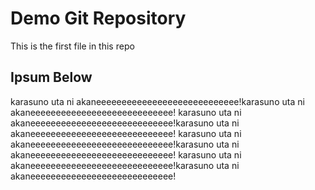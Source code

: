 # Demo Git Repository

This is the first file in this repo

## Ipsum Below

karasuno uta ni akaneeeeeeeeeeeeeeeeeeeeeeeeeeee!karasuno uta ni akaneeeeeeeeeeeeeeeeeeeeeeeeeeee!
karasuno uta ni akaneeeeeeeeeeeeeeeeeeeeeeeeeeee!karasuno uta ni akaneeeeeeeeeeeeeeeeeeeeeeeeeeee!
karasuno uta ni akaneeeeeeeeeeeeeeeeeeeeeeeeeeee!karasuno uta ni akaneeeeeeeeeeeeeeeeeeeeeeeeeeee!
karasuno uta ni akaneeeeeeeeeeeeeeeeeeeeeeeeeeee!karasuno uta ni akaneeeeeeeeeeeeeeeeeeeeeeeeeeee!
